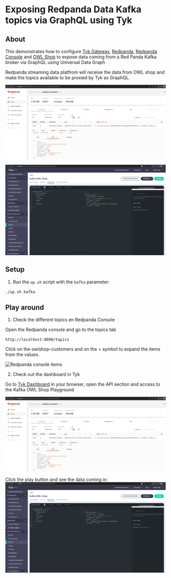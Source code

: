 # Exposing Redpanda Data Kafka topics via GraphQL using Tyk

## About

This demonstrates how to configure [Tyk Gateway](https://github.com/TykTechnologies/tyk), [Redpanda](https://redpanda.com/), [Redpanda Console](https://docs.redpanda.com/docs/platform/console/) and [OWL Shop](https://github.com/cloudhut/owl-shop) to expose data coming from a Red Panda Kafka broker via GraphQL using Universal Data Graph

Redpanda streaming data platfrom will receive the data from OWL shop and make the topics available to be proxied by Tyk as GraphQL.

![Redpanda Topics Console ](./volumes/redpanda/console/redpanda_console_items.png)

![Universal Data Graph Play Ground ](./volumes/dashboard/tyk_dashboard_udg_kafka.png)

  
## Setup

1. Run the `up.sh` script with the `kafka` parameter:

```
./up.sh kafka
```
## Play around

1. Check the different topics en Redpanda Console

Open the Redpanda console and go to the topics tab

```
http://localhost:8090/topics
```

Click on the owlshop-customers and on the + symbol to expand the items from the values.

<img width="963" alt="Redpanda console items" src="./redpanda_console_items.png">


2. Check out the dashboard in Tyk

Go to [Tyk Dashboard](http://localhost:3000/) in your browser, open the API section and access to the Kafka OWL Shop Playground

<img width="963" alt="Tyk Dashboard Playground" src="./volumes/redpanda/console/redpanda_console_items.png">

Click the play button and see the data coming in:
![Tyk UDG Playground](./volumes/dashboard/tyk_dashboard_udg_kafka.png)
